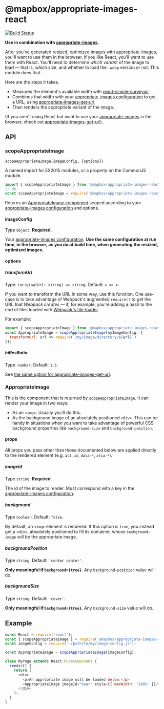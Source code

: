 # @mapbox/appropriate-images-react

[![Build Status](https://travis-ci.com/mapbox/appropriate-images-react.svg?branch=main)](https://travis-ci.com/mapbox/appropriate-images-react)

**Use in combination with [appropriate-images].**

After you've generated resized, optimized images with [appropriate-images], you'll want to use them in the browser.
If you like React, you'll want to use them with React.
You'll need to determine *which variant* of the image to load — that is, which size, and whether to load the `.webp` version or not.
This module does that.

Here are the steps it takes.

- Measures the element's available width with [react-simple-surveyor](https://github.com/mapbox/react-simple-surveyor);
- Combines that width with your [appropriate-images configuration] to get a URL, using [appropriate-images-get-url];
- Then renders the appropriate variant of the image.

(If you aren't using React but want to use your [appropriate-images] in the browser, check out [appropriate-images-get-url](https://github.com/mapbox/appropriate-images-get-url)).

## API

### scopeAppropriateImage

`scopeAppropriateImage(imageConfig, [options])`

A named import for ES2015 modules, or a property on the CommonJS module.

```js
import { scopeAppropriateImage } from '@mapbox/appropriate-images-react';
// OR
const scopeAppropriateImage = require('@mapbox/appropriate-images-react').scopeAppropriateImage;
```

Returns an [AppropriateImage component](#appropriateimage) scoped according to your [appropriate-images configuration] and options.

#### imageConfig

Type `Object`.
**Required**.

Your [appropriate-images configuration].
**Use the same configuration at run time, in the browser, as you do at build time, when generating the resized, optimized images.**

#### options

##### transformUrl

Type: `(originalUrl: string) => string`.
Default: `x => x`.

If you want to transform the URL in some way, use this function.
One use-case is to take advantage of Webpack's augmented `require()` to get the URL *that Webpack creates* — if, for example, you're adding a hash to the end of files loaded with [Webpack's file-loader](https://github.com/webpack-contrib/file-loader).

For example:

```js
import { scopeAppropriateImage } from '@mapbox/appropriate-images-react';
const AppropriateImage = scopeAppropriateImage(myImageConfig, {
  transformUrl: url => require(`/my/image/directory/${url}`)
});
```

##### hiResRatio

Type: `number`.
Default: `1.3`.

See [the same option for appropriate-images-get-url](https://github.com/mapbox/appropriate-images-get-url#hiresratio).

### AppropriateImage

This is the component that is returned by [`scopeAppropriateImage`].
It can render your image in two ways:

- As an `<img>`.
  Usually you'll do this.
- As the background image of an absolutely positioned `<div>`.
  This can be handy in situations when you want to take advantage of powerful CSS background properties like `background-size` and `background-position`.

#### props

All props you pass other than those documented below are applied directly to the rendered element (e.g. `alt`, `id`, `data-*`, `aria-*`).

##### imageId

Type `string`.
**Required**.

The id of the image to render.
Must correspond with a key in the [appropriate-images configuration].

##### background

Type `boolean`.
Default: `false`.

By default, an `<img>` element is rendered.
If this option is `true`, you instead get a `<div>`, absolutely positioned to fill its container, whose `background-image` will be the appropriate image.

##### backgroundPosition

Type `string`.
Default: `'center center'`.

**Only meaningful if `background={true}`.**
Any `background-position` value will do.

##### backgroundSize

Type `string`.
Default: `'cover'`.

**Only meaningful if `background={true}`.**
Any `background-size` value will do.

## Example

```js
const React = require('react');
const { scopeAppropriateImage } = require('@mapbox/appropriate-images-react');
const imageConfig = require('./path/to/my/image-config.js');

const AppropriateImage = scopeAppropriateImage(imageConfig);

class MyPage extends React.PureComponent {
  render() {
    return (
      <div>
        <p>An appropriate image will be loaded below:</p>
        <AppropriateImage imageId="bear" style={{ maxWidth: '100%' }}/>
      </div>
    );
  }
}
```

[appropriate-images]: https://github.com/mapbox/appropriate-images
[appropriate-images configuration]: https://github.com/mapbox/appropriate-images#image-configuration
[appropriate-images-get-url]: https://github.com/mapbox/appropriate-images-get-url
[`scopeAppropriateImage`]: #scopeappropriateimage
